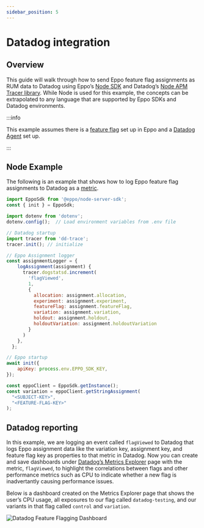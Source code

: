 ```yaml
---
sidebar_position: 5
---
```

# Datadog integration

## Overview

This guide will walk through how to send Eppo feature flag assignments as RUM data to Datadog using Eppo’s [Node SDK](/sdks/server-sdks/node.md) and Datadog’s [Node APM Tracer library](https://www.npmjs.com/package/dd-trace). While Node is used for this example, the concepts can be extrapolated to any language that are supported by Eppo SDKs and Datadog environments.

:::info

This example assumes there is a [feature flag](/feature-flagging/feature-gates.md) set up in Eppo and a [Datadog Agent](https://docs.datadoghq.com/tracing/trace_collection/automatic_instrumentation/dd_libraries/nodejs/) set up.  

:::

## Node Example

The following is an example that shows how to log Eppo feature flag assignments to Datadog as a [metric](https://docs.datadoghq.com/metrics/).

```jsx
import EppoSdk from '@eppo/node-server-sdk';
const { init } = EppoSdk;

import dotenv from 'dotenv'; 
dotenv.config();  // Load environment variables from .env file

// Datadog startup
import tracer from 'dd-trace';
tracer.init(); // initialize

// Eppo Assignment logger
const assignmentLogger = {
    logAssignment(assignment) {
      tracer.dogstatsd.increment(
        'flagViewed',
        1,
        {
          allocation: assignment.allocation,
          experiment: assignment.experiment,
          featureFlag: assignment.featureFlag,
          variation: assignment.variation,
          holdout: assignment.holdout,
          holdoutVariation: assignment.holdoutVariation
        }
      )
    },
  };

// Eppo startup
await init({
    apiKey: process.env.EPPO_SDK_KEY,
});

const eppoClient = EppoSdk.getInstance();
const variation = eppoClient.getStringAssignment(
  "<SUBJECT-KEY>",
  "<FEATURE-FLAG-KEY>"
);
```

## Datadog reporting

In this example, we are logging an event called `flagViewed` to Datadog that logs Eppo assignment data like the variation key, assignment key, and feature flag key as properties to that metric in Datadog. Now you can create and save dashboards under [Datadog’s Metrics Explorer](https://docs.datadoghq.com/metrics/explorer/) page with the metric, `flagViewed`, to highlight the correlations between flags and other performance metrics such as CPU to indicate whether a new flag is inadvertantly causing performance issues. 

Below is a dashboard created on the Metrics Explorer page that shows the user’s CPU usage, all exposures to our flag called `datadog-testing`, and our variants in that flag called `control` and `variation`. 

![Datadog Feature Flagging Dashboard](/img/feature-flagging/datadog-feature-flag-dashboard.png)